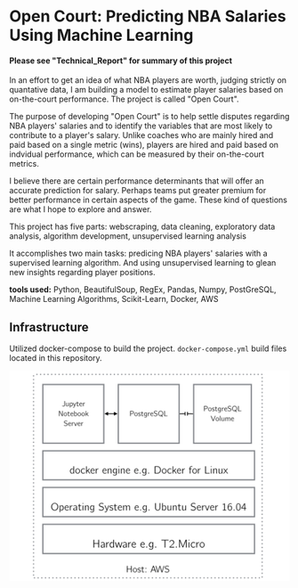# Open Court: Predicting NBA Salaries Using Machine Learning
#### Please see "Technical_Report" for summary of this project

In an effort to get an idea of what NBA players are worth, judging strictly on quantative data, I am building a model to estimate player salaries based on on-the-court performance. The project is called "Open Court".

The purpose of developing "Open Court" is to help settle disputes regarding NBA players' salaries and to identify the variables that are most likely to contribute to a player's salary. Unlike coaches who are mainly hired and paid based on a single metric (wins), players are hired and paid based on indvidual performance, which can be measured by their on-the-court metrics. 

I believe there are certain performance determinants that will offer an accurate prediction for salary. Perhaps teams put greater premium for better performance in certain aspects of the game. These kind of questions are what I hope to explore and answer.

This project has five parts: webscraping, data cleaning, exploratory data analysis, algorithm development, unsupervised learning analysis

It accomplishes two main tasks: predicing NBA players' salaries with a supervised learning algorithm. And using unsupervised learning to glean new insights regarding player positions. 

**tools used:**
Python, BeautifulSoup, RegEx, Pandas, Numpy, PostGreSQL, Machine Learning Algorithms, Scikit-Learn, Docker, AWS

## Infrastructure

Utilized docker-compose to build the project. `docker-compose.yml` build files located in this repository.

![](https://raw.githubusercontent.com/michaelkim9/nba_predictor_project/master/other_assets/docker_postgres_setup.PNG)
